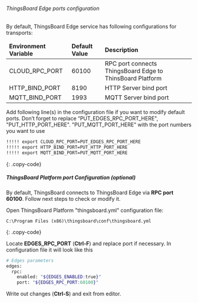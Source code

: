 ###### ThingsBoard Edge ports configuration
By default, ThingsBoard Edge service has following configurations for transports:

<table>
  <thead>
      <tr>
          <td><b>Environment Variable</b></td><td><b>Default Value</b></td><td><b>Description</b></td>
      </tr>
  </thead>
  <tbody>
      <tr>
          <td>CLOUD_RPC_PORT</td>
          <td>60100</td>
          <td>RPC port connects ThingsBoard Edge to ThinsBoard Platform</td>
      </tr>
      <tr>
           <td>HTTP_BIND_PORT</td>
           <td>8190</td>
           <td>HTTP Server bind port</td>
        </tr>
       <tr>
          <td>MQTT_BIND_PORT</td>
          <td>1993</td>
          <td>MQTT Server bind port</td>
      </tr>
  </tbody>
</table>
      
     
Add following line(s) in the configuration file if you want to modify default ports. 
Don’t forget to replace “PUT_EDGES_RPC_PORT_HERE", "PUT_HTTP_PORT_HERE". "PUT_MQTT_PORT_HERE" with the port numbers you want to use

``` bash
!!!!! export CLOUD_RPC_PORT=PUT_EDGES_RPC_PORT_HERE
!!!!! export HTTP_BIND_PORT=PUT_HTTP_PORT_HERE
!!!!! export MQTT_BIND_PORT=PUT_MQTT_PORT_HERE
``` 
{: .copy-code}

##### ThingsBoard Platform port Configuration (optional)

By default, ThingsBoard connects to ThingsBoard Edge via **RPC port 60100**. 
Follow next steps to check or modify it.

Open ThingsBoard Platform "thingsboard.yml" configuration file: 

```text 
C:\Program Files (x86)\thingsboard\conf\thingsboard.yml
``` 
{: .copy-code}

Locate **EDGES_RPC_PORT** (**Ctrl-F**) and replace port if necessary. 
In configuration file it will look like this
``` bash
# Edges parameters
edges:
  rpc:
    enabled: "${EDGES_ENABLED:true}"
    port: "${EDGES_RPC_PORT:60100}"
``` 
Write out changes (**Ctrl-S**) and exit from editor.
